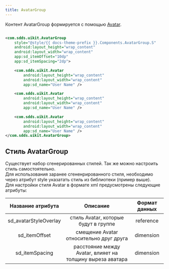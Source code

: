 ```yaml
---
title: AvatarGroup
---
```


Контент AvatarGroup формируется с помощью [Avatar](AvatarUsage.md#avatar).

```xml

<com.sdds.uikit.AvatarGroup 
    style="@style/{{ docs-theme-prefix }}.Components.AvatarGroup.S"
    android:layout_height="wrap_content" 
    android:layout_width="wrap_content" 
    app:sd_itemOffset="10dp"
    app:sd_itemSpacing="2dp">

    <com.sdds.uikit.Avatar 
        android:layout_height="wrap_content"
        android:layout_width="wrap_content"
        app:sd_name="User Name" />

    <com.sdds.uikit.Avatar 
        android:layout_height="wrap_content" 
        android:layout_width="wrap_content"
        app:sd_name="User Name" />

    <com.sdds.uikit.Avatar 
        android:layout_height="wrap_content" 
        android:layout_width="wrap_content"
        app:sd_name="User Name" />
</com.sdds.uikit.AvatarGroup>
```

## Стиль AvatarGroup

Существует набор сгенерированных стилей. Так же можно настроить стиль самостоятельно.  
Для использования заранее сгененрированного стиля, необходимо через атрибут style указатать стиль из библиотеки (пример выше).  
Для настройки стиля Avatar в формате xml предусмотрены следующие атрибуты:

|Название атрибута|Описание|Формат данных|
|:-:|:-:|:-:|
|sd_avatarStyleOverlay|стиль Avatar, которые будут в группе|reference|
|sd_itemOffset|смещение Avatar относительно друг друга|dimension|
|sd_itemSpacing|расстояние между Avatar, влияет на толщину выреза аватара|dimension|
